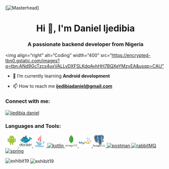[![Masterhead](https://www.bing.com/images/create/a-different-banner-that-reads-27java-backend-develo/65383153bb5c4492afe7024648b6520b?id=QUzGW5DBeikZnGNjj0TlRg%3D%3D&view=detailv2&idpp=genimg&idpclose=1&form=SYDBIC)]
<h1 align="center">Hi 👋, I'm Daniel Ijedibia</h1>
<h3 align="center">A passionate backend developer from Nigeria</h3>

<img align=“right” alt=“Coding” width=“400” src=“https://encrypted-tbn0.gstatic.com/images?q=tbn:ANd9GcTzcs4uxVALLvDXFSLKdqAvhHH7BQXeYMzyEA&usqp=CAU”

- 🌱 I’m currently learning **Android development**

- 📫 How to reach me **ijedibiadaniel@gmail.com**

<h3 align="left">Connect with me:</h3>
<p align="left">
<a href="https://linkedin.com/in/ijedibia daniel" target="blank"><img align="center" src="https://raw.githubusercontent.com/rahuldkjain/github-profile-readme-generator/master/src/images/icons/Social/linked-in-alt.svg" alt="ijedibia daniel" height="30" width="40" /></a>
</p>

<h3 align="left">Languages and Tools:</h3>
<p align="left"> <a href="https://developer.android.com" target="_blank" rel="noreferrer"> <img src="https://raw.githubusercontent.com/devicons/devicon/master/icons/android/android-original-wordmark.svg" alt="android" width="40" height="40"/> </a> <a href="https://www.docker.com/" target="_blank" rel="noreferrer"> <img src="https://raw.githubusercontent.com/devicons/devicon/master/icons/docker/docker-original-wordmark.svg" alt="docker" width="40" height="40"/> </a> <a href="https://www.java.com" target="_blank" rel="noreferrer"> <img src="https://raw.githubusercontent.com/devicons/devicon/master/icons/java/java-original.svg" alt="java" width="40" height="40"/> </a> <a href="https://kotlinlang.org" target="_blank" rel="noreferrer"> <img src="https://www.vectorlogo.zone/logos/kotlinlang/kotlinlang-icon.svg" alt="kotlin" width="40" height="40"/> </a> <a href="https://www.mongodb.com/" target="_blank" rel="noreferrer"> <img src="https://raw.githubusercontent.com/devicons/devicon/master/icons/mongodb/mongodb-original-wordmark.svg" alt="mongodb" width="40" height="40"/> </a> <a href="https://www.mysql.com/" target="_blank" rel="noreferrer"> <img src="https://raw.githubusercontent.com/devicons/devicon/master/icons/mysql/mysql-original-wordmark.svg" alt="mysql" width="40" height="40"/> </a> <a href="https://www.postgresql.org" target="_blank" rel="noreferrer"> <img src="https://raw.githubusercontent.com/devicons/devicon/master/icons/postgresql/postgresql-original-wordmark.svg" alt="postgresql" width="40" height="40"/> </a> <a href="https://postman.com" target="_blank" rel="noreferrer"> <img src="https://www.vectorlogo.zone/logos/getpostman/getpostman-icon.svg" alt="postman" width="40" height="40"/> </a> <a href="https://www.rabbitmq.com" target="_blank" rel="noreferrer"> <img src="https://www.vectorlogo.zone/logos/rabbitmq/rabbitmq-icon.svg" alt="rabbitMQ" width="40" height="40"/> </a> <a href="https://spring.io/" target="_blank" rel="noreferrer"> <img src="https://www.vectorlogo.zone/logos/springio/springio-icon.svg" alt="spring" width="40" height="40"/> </a> </p>

<p><img align="left" src="https://github-readme-stats.vercel.app/api/top-langs?username=exhibit19&show_icons=true&locale=en&layout=compact" alt="exhibit19" /></p>

<p>&nbsp;<img align="center" src="https://github-readme-stats.vercel.app/api?username=exhibit19&show_icons=true&locale=en" alt="exhibit19" /></p>
